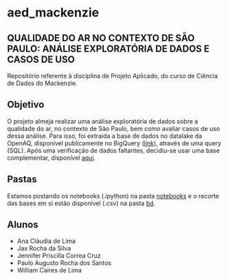 # aed_mackenzie
## QUALIDADE DO AR NO CONTEXTO DE SÃO PAULO: ANÁLISE EXPLORATÓRIA DE DADOS E CASOS DE USO
Repositório referente à disciplina de Projeto Aplicado, do curso de Ciência de Dados do Mackenzie.
## Objetivo
O projeto almeja realizar uma análise exploratória de dados sobre a qualidade do ar, no contexto de São Paulo, bem como avaliar casos de uso dessa análise. Para isso, foi extraída a base de dados no datalake da OpenAQ, disponível publicamente no BigQuery ([link](https://console.cloud.google.com/bigquery?p=bigquery-public-data&d=openaq&page=dataset&project=extracao-375618&ws=!1m13!1m3!8m2!1s259693011940!2s6a7c943c1cd74e76983b40c2c137233d!1m4!4m3!1sbigquery-public-data!2sopenaq!3sglobal_air_quality!1m3!3m2!1sbigquery-public-data!2sopenaq)), através de uma query (SQL). 
Após uma verificação de dados faltantes, decidiu-se usar uma base complementar, disponível [aqui](https://public.opendatasoft.com/explore/dataset/openaq/table/?disjunctive.city&disjunctive.location&disjunctive.measurements_parameter&sort=measurements_lastupdated).
## Pastas
Estamos postando os notebooks (.ipython) na pasta [notebooks](https://github.com/jaxrosil/aed_mackenzie/tree/main/notebooks) e o recorte das bases em si estão disponível (.csv) na pasta [bd](https://github.com/jaxrosil/aed_mackenzie/tree/main/bd).
## Alunos
- Ana Cláudia de Lima
- Jax Rocha da Silva
- Jennifer Priscilla Correa Cruz
- Paulo Augusto Rocha dos Santos
- William Caires de Lima
